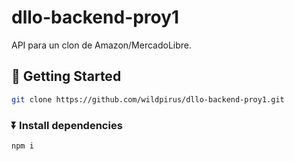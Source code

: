 # dllo-backend-proy1
API para un clon de Amazon/MercadoLibre.

## :rocket: Getting Started

```bash
git clone https://github.com/wildpirus/dllo-backend-proy1.git
```

### ⏬ Install dependencies

```bash
npm i
```
